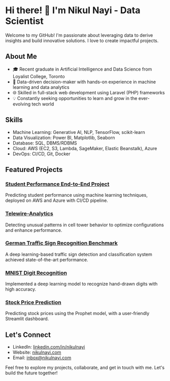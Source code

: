 # Hi there! 👋 I'm Nikul Nayi - Data Scientist

Welcome to my GitHub! I'm passionate about leveraging data to derive insights and build innovative solutions. I love to create impactful projects. 

## About Me

- 🎓 Recent graduate in Artificial Intelligence and Data Science from Loyalist College, Toronto
- 🚀 Data-driven decision-maker with hands-on experience in machine learning and data analytics
- 🌐 Skilled in full-stack web development using Laravel (PHP) frameworks
- 💡 Constantly seeking opportunities to learn and grow in the ever-evolving tech world

## Skills

- Machine Learning: Generative AI, NLP, TensorFlow, scikit-learn
- Data Visualization: Power BI, Matplotlib, Seaborn
- Database: SQL, DBMS/RDBMS
- Cloud: AWS (EC2, S3, Lambda, SageMaker, Elastic Beanstalk), Azure
- DevOps: CI/CD, Git, Docker

## Featured Projects

### [Student Performance End-to-End Project](https://github.com/nikulnayi/Student-Performance-End-to-End-Project)
Predicting student performance using machine learning techniques, deployed on AWS and Azure with CI/CD pipeline.

### [Telewire-Analytics](https://github.com/nikulnayi/Telewire-Analytics)
Detecting unusual patterns in cell tower behavior to optimize configurations and enhance performance.

### [German Traffic Sign Recognition Benchmark](https://github.com/nikulnayi/German-Traffic-Sign-Recognition)
A deep learning-based traffic sign detection and classification system achieved state-of-the-art performance.

### [MNIST Digit Recognition](https://github.com/nikulnayi/MNIST-Classification-using-Tensorflow)
Implemented a deep learning model to recognize hand-drawn digits with high accuracy.

### [Stock Price Prediction](https://github.com/nikulnayi/Stock-Prediction-Dashboard)
Predicting stock prices using the Prophet model, with a user-friendly Streamlit dashboard.

## Let's Connect

- LinkedIn: [linkedin.com/in/nikulnayi](https://www.linkedin.com/in/nikulnayi/)
- Website: [nikulnayi.com](https://www.nikulnayi.com)
- Email: inbox@nikulnayi.com

Feel free to explore my projects, collaborate, and get in touch with me. Let's build the future together!

